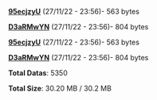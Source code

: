 [**95ecjzyU**](/data/95ecjzyU.txt) (27/11/22 - 23:56)- 563 bytes

[**D3aRMwYN**](/data/D3aRMwYN.txt) (27/11/22 - 23:56)- 804 bytes

[**95ecjzyU**](/data/95ecjzyU.txt) (27/11/22 - 23:56)- 563 bytes

[**D3aRMwYN**](/data/D3aRMwYN.txt) (27/11/22 - 23:56)- 804 bytes

**Total Datas**: 5350

**Total Size**: 30.20 MB / 30.2 MB